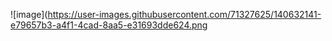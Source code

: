 ![image](https://user-images.githubusercontent.com/71327625/140632141-e79657b3-a4f1-4cad-8aa5-e31693dde624.png
